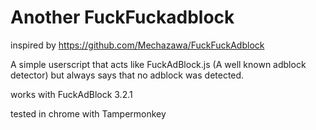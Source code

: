 # Another FuckFuckadblock
 
 inspired by https://github.com/Mechazawa/FuckFuckAdblock
 
A simple userscript that acts like FuckAdBlock.js (A well known adblock detector) but always says that no adblock was detected.

works with  FuckAdBlock 3.2.1

tested in chrome with  Tampermonkey

